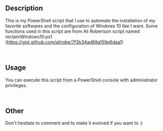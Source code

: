 ## Description

This is my PowerShell script that I use to automate the installation of my favorite softwares and the configuration of Windows 10 like I want.
Some functions used in this script are from Ali Robertson script named reclaimWindows10.ps1 (https://gist.github.com/alirobe/7f3b34ad89a159e6daa1)

&nbsp;

## Usage

You can execute this script from a PowerShell console with administrator privileges.

&nbsp;

## Other

Don't hesitate to comment and to make it evolved if you want to :)

